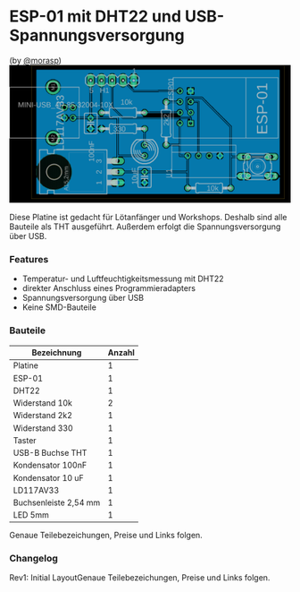 # ESP-01 mit DHT22 und USB-Spannungsversorgung
(by [@morasp](https://github.com/morasp))
![Vorläufige Platine](https://github.com/Freifunk-IoT/hardware/raw/master/esp8266/enviroment/esp01_DHT22_USB/platine.png)

Diese Platine ist gedacht für Lötanfänger und Workshops. Deshalb sind alle Bauteile als THT ausgeführt. Außerdem erfolgt die Spannungsversorgung über USB.

### Features

- Temperatur- und Luftfeuchtigkeitsmessung mit DHT22
- direkter Anschluss eines Programmieradapters
- Spannungsversorgung über USB
- Keine SMD-Bauteile

### Bauteile
| Bezeichnung | Anzahl |
|-------------|--------|
| Platine | 1|
| ESP-01 | 1|
| DHT22 | 1 |
| Widerstand 10k | 2 |
| Widerstand 2k2 | 1 |
| Widerstand 330 | 1 |
| Taster | 1 |
| USB-B Buchse  THT | 1 |
| Kondensator 100nF | 1 |
| Kondensator 10 uF | 1 |
| LD117AV33 | 1 |
| Buchsenleiste 2,54 mm | 1 |
| LED 5mm | 1 |
Genaue Teilebezeichungen, Preise und Links folgen.

### Changelog
Rev1:
Initial LayoutGenaue Teilebezeichungen, Preise und Links folgen.
